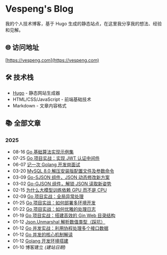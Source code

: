 # Vespeng's Blog

我的个人技术博客，基于 Hugo 生成的静态站点，在这里我分享我的想法、经验和见解。

## 🌐 访问地址

[https://vespeng.com](https://vespeng.com)

## 🛠 技术栈

- [Hugo](https://gohugo.io/) - 静态网站生成器
- HTML/CSS/JavaScript - 前端基础技术
- Markdown - 文章内容格式

## 📚 全部文章

### 2025

- 08-16 [Go 基础算法实现示例集](https://vespeng.com/posts/go_algorithm_implementation_example/)
- 07-25 [Go 项目实战：实现 JWT 认证中间件](https://vespeng.com/posts/go_practice_implementing_jwt_auth_middleware/)
- 06-07 [记一次 Golang 开发岗面试](https://vespeng.com/posts/interview_experience_dev_job/)
- 03-20 [MySQL 8.0 解压安装版配置文件及参数命令](https://vespeng.com/posts/mysql_config_and_command/)
- 03-09 [Go-SJSON 组件，JSON 动态修改新方案](https://vespeng.com/posts/go_sjson_component/)
- 03-02 [Go-GJSON 组件，解锁 JSON 读取新姿势](https://vespeng.com/posts/go_gjson_component/)
- 02-15 [为什么大模型训练依赖 GPU 而不是 CPU](https://vespeng.com/posts/why_does_ai_training_rely_on_gpus_instead_of_cpus/)
- 02-09 [Go 项目实战：全局异常处理](https://vespeng.com/posts/go_practical_global_exception_handling/)
- 01-25 [Go 项目实战：如何部署多环境开发](https://vespeng.com/posts/go_practical_multi_environment_development/)
- 01-22 [Go 项目实战：如何优雅的处理日志](https://vespeng.com/posts/go_practical_processing_log/)
- 01-19 [Go 项目实战：搭建高效的 Gin Web 目录结构](https://vespeng.com/posts/go_practical_gin_directory_structure/)
- 01-12 [Json.Unmarshal 解析数值类型（踩坑）](https://vespeng.com/posts/json_unmarshall_parsing_numeric_types/)
- 01-12 [Go 并发实战：利用协程处理多个接口数据](https://vespeng.com/posts/collaborative_processing_of_multiple_interfaces/)
- 01-12 [Go 并发的核心机制解读](https://vespeng.com/posts/the_concurrency_advantage_of_go/)
- 01-12 [Golang 开发环境搭建](https://vespeng.com/posts/golang_development_environment/)
- 01-10 博客建立 *(建站日期)*
